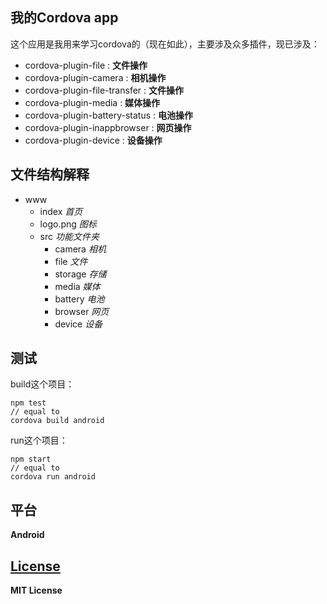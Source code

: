 ## 我的Cordova app

这个应用是我用来学习cordova的（现在如此），主要涉及众多插件，现已涉及：

- cordova-plugin-file : **文件操作**
- cordova-plugin-camera : **相机操作**
- cordova-plugin-file-transfer : **文件操作**
- cordova-plugin-media : **媒体操作**
- cordova-plugin-battery-status : **电池操作**
- cordova-plugin-inappbrowser : **网页操作**
- cordova-plugin-device : **设备操作**

## 文件结构解释

- www
  - index   *首页*
  - logo.png   *图标*
  - src   *功能文件夹*
    - camera   *相机*
    - file   *文件*
    - storage   *存储*
    - media   *媒体*
    - battery   *电池*
    - browser   *网页*
    - device   *设备*

## 测试

build这个项目：

```
npm test
// equal to
cordova build android
```

run这个项目：

```
npm start
// equal to
cordova run android
```

## 平台

**Android**

## [License](License)

**MIT License**
